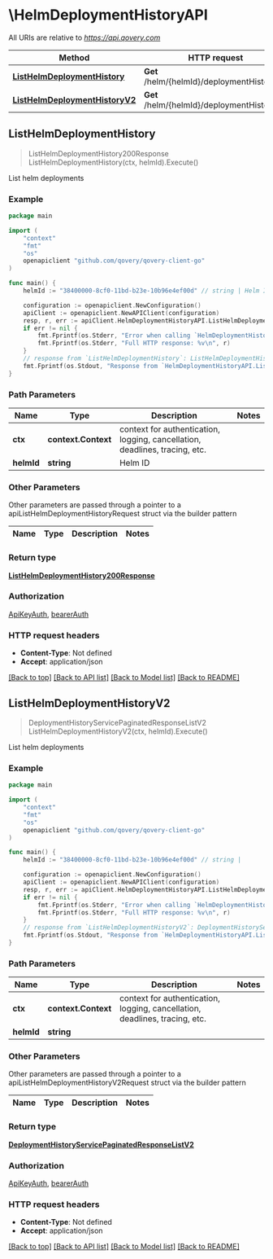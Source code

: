 # \HelmDeploymentHistoryAPI

All URIs are relative to *https://api.qovery.com*

Method | HTTP request | Description
------------- | ------------- | -------------
[**ListHelmDeploymentHistory**](HelmDeploymentHistoryAPI.md#ListHelmDeploymentHistory) | **Get** /helm/{helmId}/deploymentHistory | List helm deployments
[**ListHelmDeploymentHistoryV2**](HelmDeploymentHistoryAPI.md#ListHelmDeploymentHistoryV2) | **Get** /helm/{helmId}/deploymentHistoryV2 | List helm deployments



## ListHelmDeploymentHistory

> ListHelmDeploymentHistory200Response ListHelmDeploymentHistory(ctx, helmId).Execute()

List helm deployments



### Example

```go
package main

import (
	"context"
	"fmt"
	"os"
	openapiclient "github.com/qovery/qovery-client-go"
)

func main() {
	helmId := "38400000-8cf0-11bd-b23e-10b96e4ef00d" // string | Helm ID

	configuration := openapiclient.NewConfiguration()
	apiClient := openapiclient.NewAPIClient(configuration)
	resp, r, err := apiClient.HelmDeploymentHistoryAPI.ListHelmDeploymentHistory(context.Background(), helmId).Execute()
	if err != nil {
		fmt.Fprintf(os.Stderr, "Error when calling `HelmDeploymentHistoryAPI.ListHelmDeploymentHistory``: %v\n", err)
		fmt.Fprintf(os.Stderr, "Full HTTP response: %v\n", r)
	}
	// response from `ListHelmDeploymentHistory`: ListHelmDeploymentHistory200Response
	fmt.Fprintf(os.Stdout, "Response from `HelmDeploymentHistoryAPI.ListHelmDeploymentHistory`: %v\n", resp)
}
```

### Path Parameters


Name | Type | Description  | Notes
------------- | ------------- | ------------- | -------------
**ctx** | **context.Context** | context for authentication, logging, cancellation, deadlines, tracing, etc.
**helmId** | **string** | Helm ID | 

### Other Parameters

Other parameters are passed through a pointer to a apiListHelmDeploymentHistoryRequest struct via the builder pattern


Name | Type | Description  | Notes
------------- | ------------- | ------------- | -------------


### Return type

[**ListHelmDeploymentHistory200Response**](ListHelmDeploymentHistory200Response.md)

### Authorization

[ApiKeyAuth](../README.md#ApiKeyAuth), [bearerAuth](../README.md#bearerAuth)

### HTTP request headers

- **Content-Type**: Not defined
- **Accept**: application/json

[[Back to top]](#) [[Back to API list]](../README.md#documentation-for-api-endpoints)
[[Back to Model list]](../README.md#documentation-for-models)
[[Back to README]](../README.md)


## ListHelmDeploymentHistoryV2

> DeploymentHistoryServicePaginatedResponseListV2 ListHelmDeploymentHistoryV2(ctx, helmId).Execute()

List helm deployments



### Example

```go
package main

import (
	"context"
	"fmt"
	"os"
	openapiclient "github.com/qovery/qovery-client-go"
)

func main() {
	helmId := "38400000-8cf0-11bd-b23e-10b96e4ef00d" // string | 

	configuration := openapiclient.NewConfiguration()
	apiClient := openapiclient.NewAPIClient(configuration)
	resp, r, err := apiClient.HelmDeploymentHistoryAPI.ListHelmDeploymentHistoryV2(context.Background(), helmId).Execute()
	if err != nil {
		fmt.Fprintf(os.Stderr, "Error when calling `HelmDeploymentHistoryAPI.ListHelmDeploymentHistoryV2``: %v\n", err)
		fmt.Fprintf(os.Stderr, "Full HTTP response: %v\n", r)
	}
	// response from `ListHelmDeploymentHistoryV2`: DeploymentHistoryServicePaginatedResponseListV2
	fmt.Fprintf(os.Stdout, "Response from `HelmDeploymentHistoryAPI.ListHelmDeploymentHistoryV2`: %v\n", resp)
}
```

### Path Parameters


Name | Type | Description  | Notes
------------- | ------------- | ------------- | -------------
**ctx** | **context.Context** | context for authentication, logging, cancellation, deadlines, tracing, etc.
**helmId** | **string** |  | 

### Other Parameters

Other parameters are passed through a pointer to a apiListHelmDeploymentHistoryV2Request struct via the builder pattern


Name | Type | Description  | Notes
------------- | ------------- | ------------- | -------------


### Return type

[**DeploymentHistoryServicePaginatedResponseListV2**](DeploymentHistoryServicePaginatedResponseListV2.md)

### Authorization

[ApiKeyAuth](../README.md#ApiKeyAuth), [bearerAuth](../README.md#bearerAuth)

### HTTP request headers

- **Content-Type**: Not defined
- **Accept**: application/json

[[Back to top]](#) [[Back to API list]](../README.md#documentation-for-api-endpoints)
[[Back to Model list]](../README.md#documentation-for-models)
[[Back to README]](../README.md)

